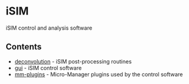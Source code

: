 # iSIM

 iSIM control and analysis software 

 ## Contents

 - [deconvolution](deconvolution/) - iSIM post-processing routines
 - [gui](gui/) - iSIM control software
 - [mm-plugins](mm-plugins/) - Micro-Manager plugins used by the control software
